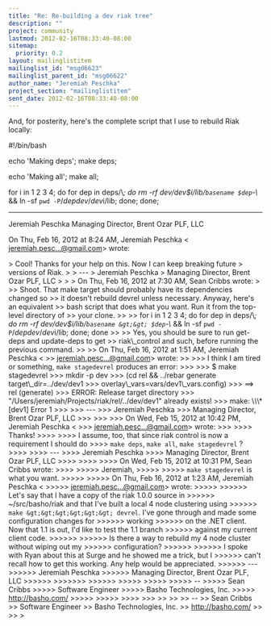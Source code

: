 ```yaml
---
title: "Re: Re-building a dev riak tree"
description: ""
project: community
lastmod: 2012-02-16T08:33:40-08:00
sitemap:
  priority: 0.2
layout: mailinglistitem
mailinglist_id: "msg06623"
mailinglist_parent_id: "msg06622"
author_name: "Jeremiah Peschka"
project_section: "mailinglistitem"
sent_date: 2012-02-16T08:33:40-08:00
---
```



And, for posterity, here's the complete script that I use to rebuild Riak
locally:

#!/bin/bash

echo 'Making deps';
make deps;

echo 'Making all';
make all;

for i in 1 2 3 4;
do for dep in deps/\\*;
 do rm -rf dev/dev$i/lib/`basename $dep`-\\* && ln -sf `pwd -P`/$dep
dev/dev$i/lib;
 done;
done;

---
Jeremiah Peschka
Managing Director, Brent Ozar PLF, LLC


On Thu, Feb 16, 2012 at 8:24 AM, Jeremiah Peschka &lt;
jeremiah.pesc...@gmail.com&gt; wrote:

&gt; Cool! Thanks for your help on this. Now I can keep breaking future
&gt; versions of Riak.
&gt;
&gt; ---
&gt; Jeremiah Peschka
&gt; Managing Director, Brent Ozar PLF, LLC
&gt;
&gt;
&gt; On Thu, Feb 16, 2012 at 7:30 AM, Sean Cribbs  wrote:
&gt;
&gt;&gt; Shoot. That make target should probably have its dependencies changed so
&gt;&gt; it doesn't rebuild devrel unless necessary. Anyway, here's an equivalent
&gt;&gt; bash script that does what you want. Run it from the top-level directory of
&gt;&gt; your clone.
&gt;&gt;
&gt;&gt; for i in 1 2 3 4; do for dep in deps/\\*; do rm -rf dev/dev$i/lib/`basename
&gt;&gt; $dep`-\\* && ln -sf `pwd -P`/$dep dev/dev$i/lib; done; done
&gt;&gt;
&gt;&gt; Yes, you should be sure to run get-deps and update-deps to get
&gt;&gt; riak\\_control and such, before running the previous command.
&gt;&gt;
&gt;&gt; On Thu, Feb 16, 2012 at 1:51 AM, Jeremiah Peschka &lt;
&gt;&gt; jeremiah.pesc...@gmail.com&gt; wrote:
&gt;&gt;
&gt;&gt;&gt; I think I am tired or something, `make stagedevrel` produces an error:
&gt;&gt;&gt;
&gt;&gt;&gt; $ make stagedevrel
&gt;&gt;&gt; mkdir -p dev
&gt;&gt;&gt; (cd rel && ../rebar generate target\\_dir=../dev/dev1
&gt;&gt;&gt; overlay\\_vars=vars/dev1\\_vars.config)
&gt;&gt;&gt; ==&gt; rel (generate)
&gt;&gt;&gt; ERROR: Release target directory
&gt;&gt;&gt; "/Users/jeremiah/Projects/riak/rel/../dev/dev1" already exists!
&gt;&gt;&gt; make: \\*\\*\\* [dev1] Error 1
&gt;&gt;&gt;
&gt;&gt;&gt; ---
&gt;&gt;&gt; Jeremiah Peschka
&gt;&gt;&gt; Managing Director, Brent Ozar PLF, LLC
&gt;&gt;&gt;
&gt;&gt;&gt;
&gt;&gt;&gt; On Wed, Feb 15, 2012 at 10:42 PM, Jeremiah Peschka &lt;
&gt;&gt;&gt; jeremiah.pesc...@gmail.com&gt; wrote:
&gt;&gt;&gt;
&gt;&gt;&gt;&gt; Thanks!
&gt;&gt;&gt;&gt;
&gt;&gt;&gt;&gt; I assume, too, that since riak control is now a requirement I should do
&gt;&gt;&gt;&gt; `make deps`, `make all`, `make stagedevrel` ?
&gt;&gt;&gt;&gt;
&gt;&gt;&gt;&gt; ---
&gt;&gt;&gt;&gt; Jeremiah Peschka
&gt;&gt;&gt;&gt; Managing Director, Brent Ozar PLF, LLC
&gt;&gt;&gt;&gt;
&gt;&gt;&gt;&gt;
&gt;&gt;&gt;&gt; On Wed, Feb 15, 2012 at 10:31 PM, Sean Cribbs  wrote:
&gt;&gt;&gt;&gt;
&gt;&gt;&gt;&gt;&gt; Jeremiah,
&gt;&gt;&gt;&gt;&gt;
&gt;&gt;&gt;&gt;&gt; `make stagedevrel` is what you want.
&gt;&gt;&gt;&gt;&gt;
&gt;&gt;&gt;&gt;&gt; On Thu, Feb 16, 2012 at 1:23 AM, Jeremiah Peschka &lt;
&gt;&gt;&gt;&gt;&gt; jeremiah.pesc...@gmail.com&gt; wrote:
&gt;&gt;&gt;&gt;&gt;
&gt;&gt;&gt;&gt;&gt;&gt; Let's say that I have a copy of the riak 1.0.0 source in
&gt;&gt;&gt;&gt;&gt;&gt; ~/src/basho/riak and that I've built a local 4 node clustering using 
&gt;&gt;&gt;&gt;&gt;&gt; `make
&gt;&gt;&gt;&gt;&gt;&gt; devrel`. I've gone through and made some configuration changes for 
&gt;&gt;&gt;&gt;&gt;&gt; working
&gt;&gt;&gt;&gt;&gt;&gt; on the .NET client. Now that 1.1 is out, I'd like to test the 1.1 branch
&gt;&gt;&gt;&gt;&gt;&gt; against my current client code.
&gt;&gt;&gt;&gt;&gt;&gt;
&gt;&gt;&gt;&gt;&gt;&gt; Is there a way to rebuild my 4 node cluster without wiping out my
&gt;&gt;&gt;&gt;&gt;&gt; configuration?
&gt;&gt;&gt;&gt;&gt;&gt;
&gt;&gt;&gt;&gt;&gt;&gt; I spoke with Ryan about this at Surge and he showed me a trick, but I
&gt;&gt;&gt;&gt;&gt;&gt; can't recall how to get this working. Any help would be appreciated.
&gt;&gt;&gt;&gt;&gt;&gt; ---
&gt;&gt;&gt;&gt;&gt;&gt; Jeremiah Peschka
&gt;&gt;&gt;&gt;&gt;&gt; Managing Director, Brent Ozar PLF, LLC
&gt;&gt;&gt;&gt;&gt;&gt;
&gt;&gt;&gt;&gt;&gt;&gt;&gt;
&gt;&gt;&gt;&gt;&gt;&gt;
&gt;&gt;&gt;&gt;&gt;
&gt;&gt;&gt;&gt;&gt;
&gt;&gt;&gt;&gt;&gt; --
&gt;&gt;&gt;&gt;&gt; Sean Cribbs 
&gt;&gt;&gt;&gt;&gt; Software Engineer
&gt;&gt;&gt;&gt;&gt; Basho Technologies, Inc.
&gt;&gt;&gt;&gt;&gt; http://basho.com/
&gt;&gt;&gt;&gt;&gt;
&gt;&gt;&gt;&gt;&gt;
&gt;&gt;&gt;&gt;
&gt;&gt;&gt;
&gt;&gt;
&gt;&gt;
&gt;&gt; --
&gt;&gt; Sean Cribbs 
&gt;&gt; Software Engineer
&gt;&gt; Basho Technologies, Inc.
&gt;&gt; http://basho.com/
&gt;&gt;
&gt;&gt;
&gt;
